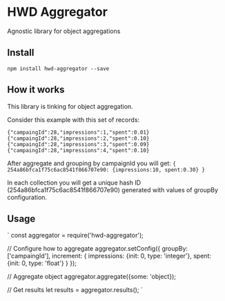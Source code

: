 # HWD Aggregator
Agnostic library for object aggregations

## Install
`npm install hwd-aggregator --save`

## How it works
This library is tinking for object aggregation.

Consider this example with this set of records:

`
{"campaingId":28,"impressions":1,"spent":0.01}
{"campaingId":28,"impressions":2,"spent":0.10}
{"campaingId":28,"impressions":3,"spent":0.09}
{"campaingId":28,"impressions":4,"spent":0.10}
`

After aggregate and grouping by campaignId you will get:
`
{
  254a86bfca1f75c6ac8541f866707e90: {impressions:10, spent:0.30}
}
`

In each collection you will get a unique hash ID (254a86bfca1f75c6ac8541f866707e90)
generated with values of groupBy configuration. 

## Usage
`
const aggregator = require('hwd-aggregator');

// Configure how to aggregate
aggregator.setConfig({
  groupBy: ['campaingId'],
  increment: {
    impressions: {init: 0, type: 'integer'},
    spent: {init: 0, type: 'float'}
  }
});

// Aggregate object
aggregator.aggregate({some: 'object});

// Get results
let results = aggregator.results();
`

